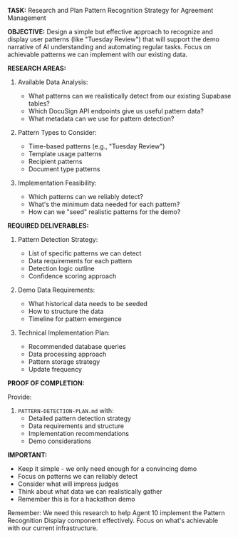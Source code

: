 **TASK:** Research and Plan Pattern Recognition Strategy for Agreement Management

**OBJECTIVE:** Design a simple but effective approach to recognize and display user patterns (like "Tuesday Review") that will support the demo narrative of AI understanding and automating regular tasks. Focus on achievable patterns we can implement with our existing data.

**RESEARCH AREAS:**

1. Available Data Analysis:
   - What patterns can we realistically detect from our existing Supabase tables?
   - Which DocuSign API endpoints give us useful pattern data?
   - What metadata can we use for pattern detection?

2. Pattern Types to Consider:
   - Time-based patterns (e.g., "Tuesday Review")
   - Template usage patterns
   - Recipient patterns
   - Document type patterns

3. Implementation Feasibility:
   - Which patterns can we reliably detect?
   - What's the minimum data needed for each pattern?
   - How can we "seed" realistic patterns for the demo?

**REQUIRED DELIVERABLES:**

1. Pattern Detection Strategy:
   - List of specific patterns we can detect
   - Data requirements for each pattern
   - Detection logic outline
   - Confidence scoring approach

2. Demo Data Requirements:
   - What historical data needs to be seeded
   - How to structure the data
   - Timeline for pattern emergence

3. Technical Implementation Plan:
   - Recommended database queries
   - Data processing approach
   - Pattern storage strategy
   - Update frequency

**PROOF OF COMPLETION:**

Provide:
1. `PATTERN-DETECTION-PLAN.md` with:
   - Detailed pattern detection strategy
   - Data requirements and structure
   - Implementation recommendations
   - Demo considerations

**IMPORTANT:**
- Keep it simple - we only need enough for a convincing demo
- Focus on patterns we can reliably detect
- Consider what will impress judges
- Think about what data we can realistically gather
- Remember this is for a hackathon demo

Remember: We need this research to help Agent 10 implement the Pattern Recognition Display component effectively. Focus on what's achievable with our current infrastructure. 